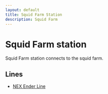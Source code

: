 ```yaml
---
layout: default
title: Squid Farm Station
description: Squid Farm
---
```


# Squid Farm station

Squid Farm station connects to the squid farm.

## Lines

- [NEX Ender Line](/rail-lines/nex-ender-line)
